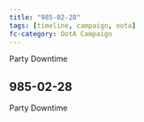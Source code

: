 ```yaml
---
title: "985-02-28"
tags: [timeline, campaign, oota]
fc-category: OotA Campaign
---
```

<span class='ob-timelines'
	data-date='985-02-28-00'
	data-title='Campaign: NAGA Adventures'
	data-class='orange'> Party Downtime </span>
## 985-02-28
Party Downtime
